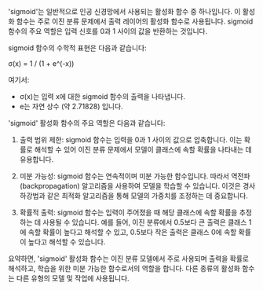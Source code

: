 'sigmoid'는 일반적으로 인공 신경망에서 사용되는 활성화 함수 중 하나입니다. 이 활성화 함수는 주로 이진 분류 문제에서 출력 레이어의 활성화 함수로 사용됩니다. sigmoid 함수의 주요 역할은 입력 신호를 0과 1 사이의 값을 반환하는 것입니다.

sigmoid 함수의 수학적 표현은 다음과 같습니다:

σ(x) = 1 / (1 + e^(-x))

여기서:

- σ(x)는 입력 x에 대한 sigmoid 함수의 출력을 나타냅니다.
- e는 자연 상수 (약 2.71828) 입니다.

'sigmoid' 활성화 함수의 주요 역할은 다음과 같습니다:

1. 출력 범위 제한: sigmoid 함수는 입력을 0과 1 사이의 값으로 압축합니다. 이는 확률로 해석할 수 있어 이진 분류 문제에서 모델이 클래스에 속할 확률을 나타내는 데 유용합니다.
    
2. 미분 가능성: sigmoid 함수는 연속적이며 미분 가능한 함수입니다. 따라서 역전파(backpropagation) 알고리즘을 사용하여 모델을 학습할 수 있습니다. 이것은 경사 하강법과 같은 최적화 알고리즘을 통해 모델의 가중치를 조정하는 데 중요합니다.
    
3. 확률적 출력: sigmoid 함수는 입력이 주어졌을 때 해당 클래스에 속할 확률을 추정하는 데 사용될 수 있습니다. 예를 들어, 이진 분류에서 0.5보다 큰 출력은 클래스 1에 속할 확률이 높다고 해석할 수 있고, 0.5보다 작은 출력은 클래스 0에 속할 확률이 높다고 해석할 수 있습니다.
    

요약하면, 'sigmoid' 활성화 함수는 이진 분류 모델에서 주로 사용되며 출력을 확률로 해석하고, 학습을 위한 미분 가능한 함수로서의 역할을 합니다. 다른 종류의 활성화 함수는 다른 유형의 모델 및 작업에 사용됩니다.